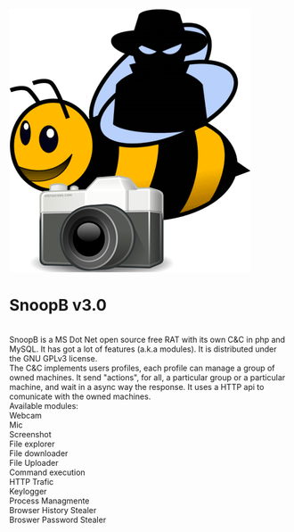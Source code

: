 ![alt tag](https://raw.githubusercontent.com/maxpowersi/SnoopB/master/logo.fw.png)
<br/>
# SnoopB v3.0
<br/>
SnoopB is a MS Dot Net open source free RAT with its own C&C in php and MySQL. It has got a lot of features (a.k.a modules). It is distributed under the GNU GPLv3 license.<br/>
The C&C implements users profiles, each profile can manage a group of owned machines. It send "actions", for all, a particular group or a particular machine, and wait in a async way the response. It uses a HTTP api to comunicate with the owned machines.<br/>
Available modules:<br/>
Webcam<br/>
Mic<br/>
Screenshot<br/>
File explorer<br/>
File downloader<br/>
File Uploader<br/>
Command execution<br/>
HTTP Trafic<br/>
Keylogger<br/>
Process Managmente<br/>
Browser History Stealer<br/>
Broswer Password Stealer<br/>